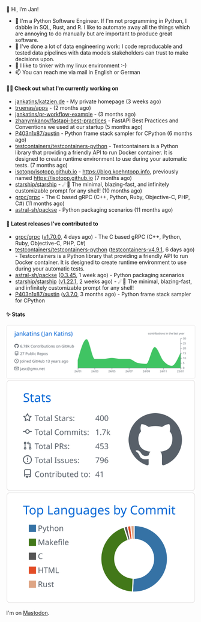 👋 Hi, I’m Jan!

- 🌱 I'm a Python Software Engineer. If I'm not programming in Python, I dabble in SQL, Rust, and R. 
  I like to automate away all the things which are annoying to do manually but are important to produce great software.
- 💪 I've done a lot of data engineering work: I code reproducable and tested data pipelines with 
  data models stakeholders can trust to make decisions upon.
- 💞️ I like to tinker with my linux environment :-)
- 📫 You can reach me via mail in English or German

#### 👩‍💻 Check out what I'm currently working on

- [jankatins/katzien.de](https://github.com/jankatins/katzien.de) - My private homepage (3 weeks ago)
- [truenas/apps](https://github.com/truenas/apps) -  (2 months ago)
- [jankatins/pr-workflow-example](https://github.com/jankatins/pr-workflow-example) -  (3 months ago)
- [zhanymkanov/fastapi-best-practices](https://github.com/zhanymkanov/fastapi-best-practices) - FastAPI Best Practices and Conventions we used at our startup (5 months ago)
- [P403n1x87/austin](https://github.com/P403n1x87/austin) - Python frame stack sampler for CPython (6 months ago)
- [testcontainers/testcontainers-python](https://github.com/testcontainers/testcontainers-python) - Testcontainers is a Python library that providing a friendly API to run Docker container. It is designed to create runtime environment to use during your automatic tests. (7 months ago)
- [isotopp/isotopp.github.io](https://github.com/isotopp/isotopp.github.io) - https://blog.koehntopp.info, previously named https://isotopp.github.io (7 months ago)
- [starship/starship](https://github.com/starship/starship) - ☄🌌️  The minimal, blazing-fast, and infinitely customizable prompt for any shell! (10 months ago)
- [grpc/grpc](https://github.com/grpc/grpc) - The C based gRPC (C&#43;&#43;, Python, Ruby, Objective-C, PHP, C#) (11 months ago)
- [astral-sh/packse](https://github.com/astral-sh/packse) - Python packaging scenarios (11 months ago)

#### 🔭 Latest releases I've contributed to

- [grpc/grpc](https://github.com/grpc/grpc) ([v1.70.0](https://github.com/grpc/grpc/releases/tag/v1.70.0), 4 days ago) - The C based gRPC (C&#43;&#43;, Python, Ruby, Objective-C, PHP, C#)
- [testcontainers/testcontainers-python](https://github.com/testcontainers/testcontainers-python) ([testcontainers-v4.9.1](https://github.com/testcontainers/testcontainers-python/releases/tag/testcontainers-v4.9.1), 6 days ago) - Testcontainers is a Python library that providing a friendly API to run Docker container. It is designed to create runtime environment to use during your automatic tests.
- [astral-sh/packse](https://github.com/astral-sh/packse) ([0.3.45](https://github.com/astral-sh/packse/releases/tag/0.3.45), 1 week ago) - Python packaging scenarios
- [starship/starship](https://github.com/starship/starship) ([v1.22.1](https://github.com/starship/starship/releases/tag/v1.22.1), 2 weeks ago) - ☄🌌️  The minimal, blazing-fast, and infinitely customizable prompt for any shell!
- [P403n1x87/austin](https://github.com/P403n1x87/austin) ([v3.7.0](https://github.com/P403n1x87/austin/releases/tag/v3.7.0), 3 months ago) - Python frame stack sampler for CPython


#### ✨ Stats

  [![](https://raw.githubusercontent.com/jankatins/jankatins/master/profile-summary-card-output/github/0-profile-details.svg)](https://github.com/vn7n24fzkq/github-profile-summary-cards)
  [![](https://raw.githubusercontent.com/jankatins/jankatins/master/profile-summary-card-output/github/3-stats.svg)](https://github.com/vn7n24fzkq/github-profile-summary-cards)
  [![](https://raw.githubusercontent.com/jankatins/jankatins/master/profile-summary-card-output/github/2-most-commit-language.svg)](https://github.com/vn7n24fzkq/github-profile-summary-cards)

I'm on <a rel="me" href="https://fosstodon.org/@jankatins">Mastodon</a>.
